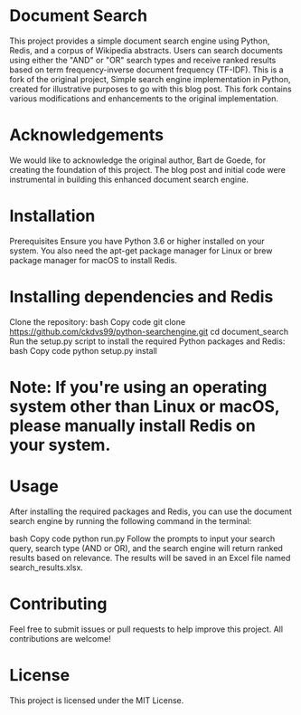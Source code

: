# Document Search
This project provides a simple document search engine using Python, Redis, and a corpus of Wikipedia abstracts. Users can search documents using either the "AND" or "OR" search types and receive ranked results based on term frequency-inverse document frequency (TF-IDF). This is a fork of the original project, Simple search engine implementation in Python, created for illustrative purposes to go with this blog post. This fork contains various modifications and enhancements to the original implementation.

# Acknowledgements
We would like to acknowledge the original author, Bart de Goede, for creating the foundation of this project. The blog post and initial code were instrumental in building this enhanced document search engine.

# Installation
Prerequisites
Ensure you have Python 3.6 or higher installed on your system. You also need the apt-get package manager for Linux or brew package manager for macOS to install Redis.

# Installing dependencies and Redis
Clone the repository:
bash
Copy code
git clone https://github.com/ckdvs99/python-searchengine.git
cd document_search
Run the setup.py script to install the required Python packages and Redis:
bash
Copy code
python setup.py install
# Note: If you're using an operating system other than Linux or macOS, please manually install Redis on your system.

# Usage
After installing the required packages and Redis, you can use the document search engine by running the following command in the terminal:

bash
Copy code
python run.py
Follow the prompts to input your search query, search type (AND or OR), and the search engine will return ranked results based on relevance. The results will be saved in an Excel file named search_results.xlsx.

# Contributing
Feel free to submit issues or pull requests to help improve this project. All contributions are welcome!

# License
This project is licensed under the MIT License.